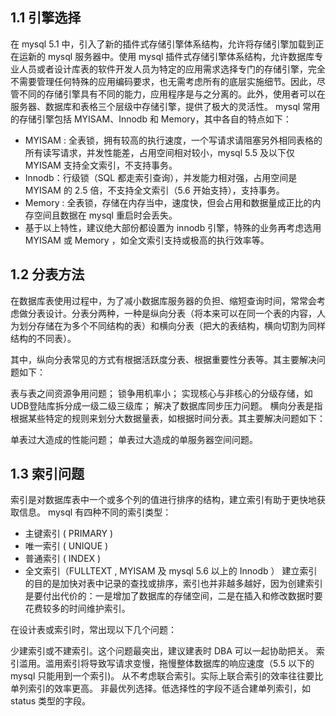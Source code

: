 
## 1.1 引擎选择
在 mysql 5.1 中，引入了新的插件式存储引擎体系结构，允许将存储引擎加载到正在运新的 mysql 服务器中。使用 mysql 插件式存储引擎体系结构，允许数据库专业人员或者设计库表的软件开发人员为特定的应用需求选择专门的存储引擎，完全不需要管理任何特殊的应用编码要求，也无需考虑所有的底层实施细节。因此，尽管不同的存储引擎具有不同的能力，应用程序是与之分离的。此外，使用者可以在服务器、数据库和表格三个层级中存储引擎，提供了极大的灵活性。
mysql 常用的存储引擎包括 MYISAM、Innodb 和 Memory，其中各自的特点如下：

* MYISAM : 全表锁，拥有较高的执行速度，一个写请求请阻塞另外相同表格的所有读写请求，并发性能差，占用空间相对较小，mysql 5.5 及以下仅 MYISAM 支持全文索引，不支持事务。
* Innodb：行级锁（SQL 都走索引查询），并发能力相对强，占用空间是 MYISAM 的 2.5 倍，不支持全文索引（5.6 开始支持），支持事务。
* Memory : 全表锁，存储在内存当中，速度快，但会占用和数据量成正比的内存空间且数据在 mysql 重启时会丢失。
* 基于以上特性，建议绝大部份都设置为 innodb 引擎，特殊的业务再考虑选用 MYISAM 或 Memory ，如全文索引支持或极高的执行效率等。

## 1.2 分表方法
在数据库表使用过程中，为了减小数据库服务器的负担、缩短查询时间，常常会考虑做分表设计。分表分两种，一种是纵向分表（将本来可以在同一个表的内容，人为划分存储在为多个不同结构的表）和横向分表（把大的表结构，横向切割为同样结构的不同表）。

其中，纵向分表常见的方式有根据活跃度分表、根据重要性分表等。其主要解决问题如下：

表与表之间资源争用问题；
锁争用机率小；
实现核心与非核心的分级存储，如UDB登陆库拆分成一级二级三级库；
解决了数据库同步压力问题。
横向分表是指根据某些特定的规则来划分大数据量表，如根据时间分表。其主要解决问题如下：

单表过大造成的性能问题；
单表过大造成的单服务器空间问题。

## 1.3 索引问题
索引是对数据库表中一个或多个列的值进行排序的结构，建立索引有助于更快地获取信息。 mysql 有四种不同的索引类型：

* 主键索引 ( PRIMARY )
* 唯一索引 ( UNIQUE )
* 普通索引 ( INDEX )
* 全文索引（FULLTEXT , MYISAM 及 mysql 5.6 以上的 Innodb ）
建立索引的目的是加快对表中记录的查找或排序，索引也并非越多越好，因为创建索引是要付出代价的：一是增加了数据库的存储空间，二是在插入和修改数据时要花费较多的时间维护索引。

在设计表或索引时，常出现以下几个问题：

少建索引或不建索引。这个问题最突出，建议建表时 DBA 可以一起协助把关。
索引滥用。滥用索引将导致写请求变慢，拖慢整体数据库的响应速度（5.5 以下的 mysql 只能用到一个索引)。
从不考虑联合索引。实际上联合索引的效率往往要比单列索引的效率更高。
非最优列选择。低选择性的字段不适合建单列索引，如 status 类型的字段。
